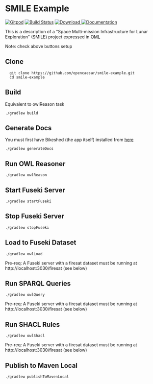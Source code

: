 # SMILE Example

[![Gitpod](https://img.shields.io/badge/gitpod-open-blue?logo=gitpod)](https://gitpod.io/#https://github.com/opencaesar/smile-example) 
[![Build Status](https://travis-ci.org/opencaesar/smile-example.svg?branch=master)](https://travis-ci.org/opencaesar/smile-example)
[ ![Download](https://api.bintray.com/packages/opencaesar/ontologies/smile-example/images/download.svg) ](https://bintray.com/opencaesar/ontologies/smile-example/_latestVersion)
[![Documentation](https://img.shields.io/badge/Documentation-HTML-orange)](https://opencaesar.github.io/smile-example/) 

This is a description of a "Space Multi-mission Infrastructure for Lunar Exploration" (SMILE) project expressed in [OML](https://github.com/opencaesar/oml)

Note: check above buttons setup

## Clone
```
  git clone https://github.com/opencaesar/smile-example.git
  cd smile-example
```

## Build
Equivalent to owlReason task
```
./gradlew build
```

## Generate Docs
You must first have Bikeshed (the app itself) installed from [here](https://tabatkins.github.io/bikeshed/#install-final)
```
./gradlew generateDocs
```

## Run OWL Reasoner
```
./gradlew owlReason
```

## Start Fuseki Server
```
./gradlew startFuseki
```

## Stop Fuseki Server
```
./gradlew stopFuseki
```

## Load to Fuseki Dataset
```
./gradlew owlLoad
```
Pre-req: A Fuseki server with a firesat dataset must be running at http://localhost:3030/firesat (see below)  

## Run SPARQL Queries
```
./gradlew owlQuery
```
Pre-req: A Fuseki server with a firesat dataset must be running at http://localhost:3030/firesat (see below)  

## Run SHACL Rules
```
./gradlew owlShacl
```
Pre-req: A Fuseki server with a firesat dataset must be running at http://localhost:3030/firesat (see below) 

## Publish to Maven Local
```
./gradlew publishToMavenLocal
```
